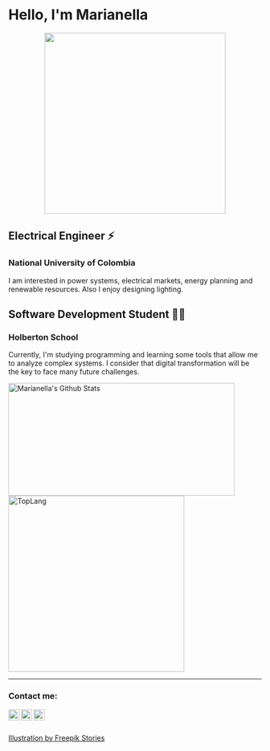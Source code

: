 # Hello, I'm Marianella
<p align="center">
  <img width="360" height="360" src="https://i.ibb.co/6JBmXng/Getting-Coffee-1.gif" class="responsive">
</p>

## Electrical Engineer ⚡
### National University of Colombia
I am interested in power systems, electrical markets, energy planning and renewable resources.
Also I enjoy designing lighting.

## Software Development Student 👩‍💻
### Holberton School
Currently, I'm studying programming and learning some tools that allow me to analyze complex systems.
I consider that digital transformation will be the key to face many future challenges.

<a>
<img width="450" height="224" img align="left" alt="Marianella's Github Stats" src="https://github-readme-stats.vercel.app/api?username=marianellamonroyortizhb&theme=vue&show_icons=true&hide_border=true" class="responsive" />
</a>

<br>

<a>
<img width="350" img align="center" alt="TopLang" src="https://github-readme-stats.vercel.app/api/top-langs/?username=marianellamonroyortizhb&theme=vue&layout=compact&hide_border=true" class="responsive"/>
</a>

<br />

---

### Contact me:
[<img align="left" alt="nelimonroyortiz | LinkedIn" width="22px" src="https://cdn.jsdelivr.net/npm/simple-icons@v3/icons/linkedin.svg" />][linkedin]
[<img align="left" alt="nelimonroyortiz | Twitter" width="22px" src="https://cdn.jsdelivr.net/npm/simple-icons@v3/icons/twitter.svg" />][twitter]
[<img align="left" alt="nelimonroyortiz | Instagram" width="22px" src="https://cdn.jsdelivr.net/npm/simple-icons@v3/icons/instagram.svg" />][instagram]

[linkedin]: https://www.linkedin.com/in/marianella-monroy-ortiz/
[twitter]: https://twitter.com/nelimonroyortiz
[instagram]: https://instagram.com/nelimonroyortiz 

<br>
<br>

<a href="https://stories.freepik.com/people">Illustration by Freepik Stories</a>
